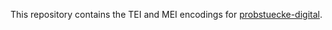 This repository contains the TEI and MEI encodings for
[probstuecke-digital](https://github.com/pfefferniels/probstuecke-digital).
